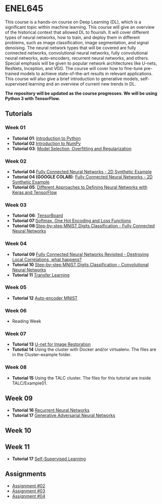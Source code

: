 # ENEL645 

This course is a hands-on course on Deep Learning (DL), which is a significant topic within machine learning.   This course will give an overview of the historical context that allowed DL to flourish. It will cover different types of neural networks, how to train, and deploy them in different problems, such as image classification, image segmentation, and signal denoising. The neural network types that will be covered are fully connected networks, convolutional neural networks, fully convolutional neural networks, auto-encoders, recurrent neural networks, and others. Special emphasis will be given to popular network architectures like U-nets, ResNets, Inception, and VGG. The course will cover how to fine-tune pre-trained models to achieve state-of-the-art results in relevant applications. This course will also give a brief introduction to generative models, self-supervised learning and an overview of current new trends in DL.

**The repository will be updated as the course progresses. We will be using Python 3 with TensorFlow.**

## Tutorials

### Week 01  
- **Tutorial 01**: [Introduction to Python](JNotebooks/tutorial01-python.ipynb)
- **Tutorial 02** [Introduction to NumPy](JNotebooks/tutorial02-numpy.ipynb)
- **Tutorial 03**: [Model Selection, Overfitting and Regularization](JNotebooks/tutorial03-overfitting_regularization.ipynb)

### Week 02  
- **Tutorial 04** [Fully Connected Neural Networks - 2D Synthetic Example ](JNotebooks/tutorial04_fully_connected_neural_network_2D_synthetic_example.ipynb)
- **Tutorial 04 (GOOGLE COLAB)**: [Fully Connected Neural Networks - 2D Synthetic Example ](JNotebooks/tutorial04_fully_connected_neural_network_2D_synthetic_example_colab.ipynb)
- **Tutorial 05**: [Different Approaches to Defining Neural Networks with Keras and TensorFlow](JNotebooks/tutorial05_different_approaches_to_define_neural_networks_keras.ipynb)

### Week 03  
- **Tutorial 06**: [TensorBoard](JNotebooks/tutorial06_tensorboard.ipynb)
- **Tutorial 07**:[Softmax, One Hot Encoding and Loss Functions](JNotebooks/tutorial07_softmax_one_hot_encoding_loss_functions.ipynb)
- **Tutorial 08**:[Step-by-step MNIST Digits Classification - Fully Connected Neural Networks](JNotebooks/tutorial08_step_by_step_MNIST_digits_classification.ipynb)

### Week 04
- **Tutorial 09** [Fully Connected Neural Networks Revisited - Destroying Local Correlations, what happens?](JNotebooks/tutorial09_fully_connected_neural_networks_revisited.ipynb)
- **Tutorial 10** [Step-by-step MNIST Digits Classification - Convolutional Neural Networks](JNotebooks/tutorial10_step_by_step_MNIST_digits_classification_cnn.ipynb)
- **Tutorial 11** [Transfer Learning](JNotebooks/tutorial11_transfer_learning_imagenet.ipynb)

### Week 05
- **Tutorial 12** [Auto-encoder MNIST](JNotebooks/tutorial12_auto_encoder_mnist.ipynb)


### Week 06
- Reading Week

### Week 07
- **Tutorial 13** [U-net for Image Restoration](JNotebooks/tutorial13_unet_jpeg_restoration.ipynb)
- **Tutotial 14** Using the cluster with Docker and/or virtualenv. The files are in the Cluster-example folder.

### Week 08
- **Tutorial 15** Using the TALC cluster. The files for this tutorial are inside TALC/Example01.

## Week 09
- **Tutorial 16** [Recurrent Neural Networks](JNotebooks/tutorial14_recurrent_neural_networks.ipynb)
- **Tutorial 17** [Generative Adversarial Neural Networks](JNotebooks/tutorial15_generative_adversarial_networks.ipynb)

## Week 10

## Week 11
- **Tutorial 17** [Self-Supervised Learning](JNotebooks/tutorial17_self_supervised_learning_CIFAR10_cnn.ipynb)

## Assignments

- [Assignment #02](Assignments/assignment02.ipynb)
- [Assignment #03](Assignments/assignment03.ipynb)
- [Assignment #04](Assignments/assignment04.ipynb)
